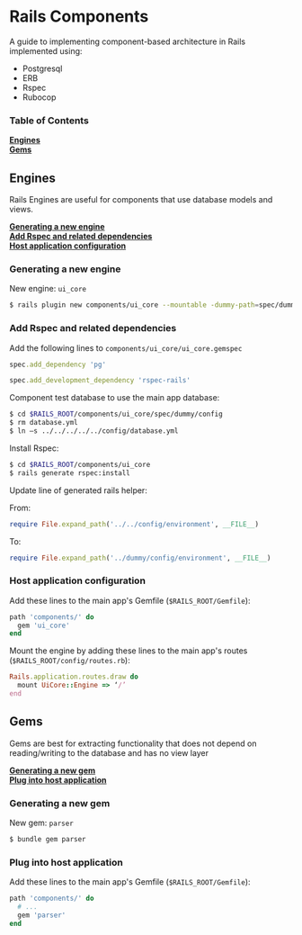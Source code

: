 # Rails Components

A guide to implementing component-based architecture in Rails implemented using:

* Postgresql
* ERB
* Rspec
* Rubocop

### Table of Contents
**[Engines](#engines)**  
**[Gems](#gems)**  

## Engines

Rails Engines are useful for components that use database models and views.

**[Generating a new engine](#generating-a-new-engine)**  
**[Add Rspec and related dependencies](#add-rspec-and-related-dependencies)**  
**[Host application configuration](#host-application-configuration)**  

### Generating a new engine

New engine: `ui_core`

```bash
$ rails plugin new components/ui_core --mountable -dummy-path=spec/dummy -T
```

### Add Rspec and related dependencies

Add the following lines to `components/ui_core/ui_core.gemspec`

```rb
spec.add_dependency 'pg'

spec.add_development_dependency 'rspec-rails'
```

Component test database to use the main app database:

```bash
$ cd $RAILS_ROOT/components/ui_core/spec/dummy/config
$ rm database.yml
$ ln –s ../../../../../config/database.yml
```

Install Rspec:

```bash
$ cd $RAILS_ROOT/components/ui_core
$ rails generate rspec:install
```

Update line of generated rails helper:

From:
```rb
require File.expand_path('../../config/environment', __FILE__)
```

To:
```rb
require File.expand_path('../dummy/config/environment', __FILE__)
```

### Host application configuration

Add these lines to the main app's Gemfile (`$RAILS_ROOT/Gemfile`):

```rb
path 'components/' do
  gem 'ui_core'
end
```

Mount the engine by adding these lines to the main app's routes (`$RAILS_ROOT/config/routes.rb`):

```rb
Rails.application.routes.draw do
  mount UiCore::Engine => ‘/’
end
```

## Gems

Gems are best for extracting functionality that does not depend on reading/writing to the database and has no view layer

**[Generating a new gem](#generating-a-new-gem)**  
**[Plug into host application](#plug-into-host-application)**  

### Generating a new gem

New gem: `parser`

```bash
$ bundle gem parser
```

### Plug into host application

Add these lines to the main app's Gemfile (`$RAILS_ROOT/Gemfile`):

```rb
path 'components/' do
  # ...
  gem 'parser'
end
```

